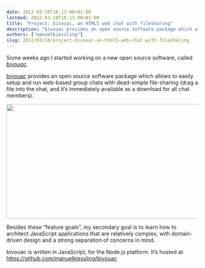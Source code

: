 ```yaml
---
date: 2012-03-18T16:13:00+01:00
lastmod: 2012-03-18T16:13:00+01:00
title: "Project: bivouac, an HTML5 web chat with filesharing"
description: "bivouac provides an open source software package which allows to easily setup and run web-based group chats with dead-simple file-sharing (drag a file into the chat, and it’s immediately available as a download for all chat members)."
authors: ["manuelkiessling"]
slug: 2012/03/18/project-bivouac-an-html5-web-chat-with-filesharing
---
```


<p>
Some weeks ago I started working on a new open source software, called <a href="https://github.com/manuelkiessling/bivouac" title="GitHub page of bivouac"><em>bivouac</em></a>.
</p>

<p>
<a href="https://github.com/manuelkiessling/bivouac" title="GitHub page of bivouac">bivouac</a> provides an open source software package which allows to easily setup and run web-based group chats with dead-simple file-sharing (drag a file into the chat, and it’s immediately available as a download for all chat members).
</p>

<p>
<img src="http://wp-content/uploads/2012/03/bivouac_screenshots.png" alt="" title="bivouac - Screenshots" class="alignnone size-full wp-image-488" height="300" width="850">
</p>

<p>
Besides these “feature goals”, my secondary goal is to learn how to architect JavaScript applications that are relatively complex, with domain-driven design and a strong separation of concerns in mind.
</p>

<p>
bivouac is written in JavaScript, for the Node.js platform. It’s hosted at <a href="https://github.com/manuelkiessling/bivouac" title="GitHub page of bivouac">https://github.com/manuelkiessling/bivouac</a>
</p>
